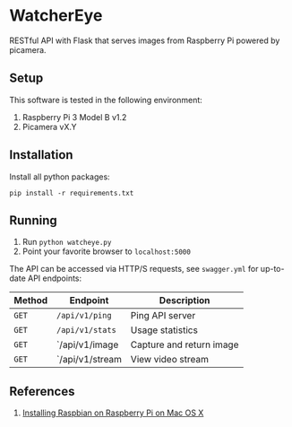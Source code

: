 # WatcherEye
RESTful API with Flask that serves images from Raspberry Pi powered by picamera.

## Setup
This software is tested in the following environment:
1. Raspberry Pi 3 Model B v1.2
2. Picamera vX.Y

## Installation
Install all python packages:

`pip install -r requirements.txt`

## Running
1. Run `python watcheye.py` 
2. Point your favorite browser to `localhost:5000`

The API can be accessed via HTTP/S requests, see `swagger.yml` for up-to-date API endpoints:

| Method | Endpoint | Description |
|-|-|-|
| `GET` | `/api/v1/ping` | Ping API server |
| `GET` | `/api/v1/stats` | Usage statistics |
| `GET` | `/api/v1/image | Capture and return image |
| `GET` | `/api/v1/stream | View video stream |

## References
1. [Installing Raspbian on Raspberry Pi on Mac OS X](https://www.raspberrypi.org/documentation/installation/installing-images/)
